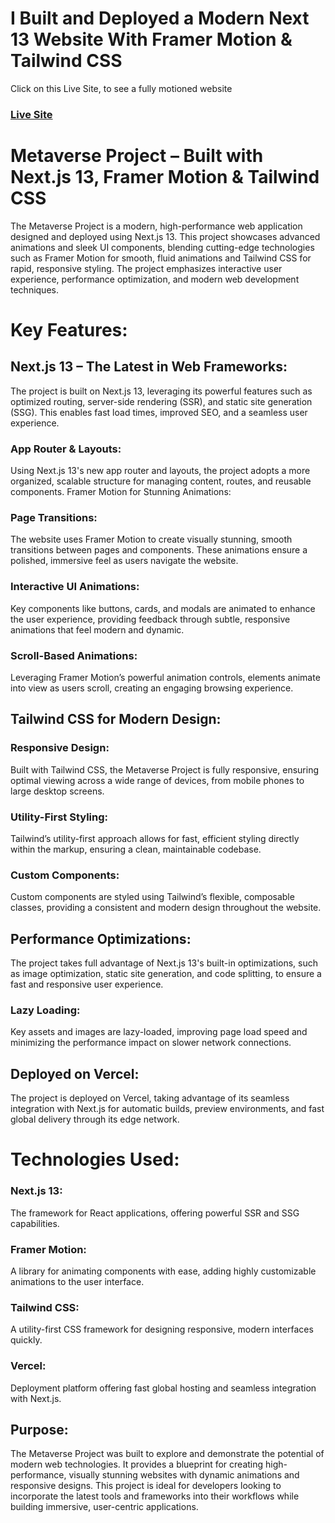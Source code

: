# I Built and Deployed a Modern Next 13 Website With Framer Motion & Tailwind CSS
Click on this Live Site, to see a fully motioned website
### [Live Site](https://metaverse-project-six.vercel.app/)


# Metaverse Project – Built with Next.js 13, Framer Motion & Tailwind CSS
The Metaverse Project is a modern, high-performance web application designed and deployed using Next.js 13. This project showcases advanced animations and sleek UI components, blending cutting-edge technologies such as Framer Motion for smooth, fluid animations and Tailwind CSS for rapid, responsive styling. The project emphasizes interactive user experience, performance optimization, and modern web development techniques.

# Key Features:
<h2>Next.js 13 – The Latest in Web Frameworks:</h2>

The project is built on Next.js 13, leveraging its powerful features such as optimized routing, server-side rendering (SSR), and static site generation (SSG). This enables fast load times, improved SEO, and a seamless user experience.
<h3>App Router & Layouts:</h3> Using Next.js 13's new app router and layouts, the project adopts a more organized, scalable structure for managing content, routes, and reusable components.
Framer Motion for Stunning Animations:

<h3>Page Transitions:</h3> The website uses Framer Motion to create visually stunning, smooth transitions between pages and components. These animations ensure a polished, immersive feel as users navigate the website.
<h3>Interactive UI Animations:</h3> Key components like buttons, cards, and modals are animated to enhance the user experience, providing feedback through subtle, responsive animations that feel modern and dynamic.
<h3>Scroll-Based Animations:</h3> Leveraging Framer Motion’s powerful animation controls, elements animate into view as users scroll, creating an engaging browsing experience.
<h2>Tailwind CSS for Modern Design:</h2>

<h3>Responsive Design:</h3> Built with Tailwind CSS, the Metaverse Project is fully responsive, ensuring optimal viewing across a wide range of devices, from mobile phones to large desktop screens.
<h3>Utility-First Styling:</h3> Tailwind’s utility-first approach allows for fast, efficient styling directly within the markup, ensuring a clean, maintainable codebase.
<h3>Custom Components:</h3> Custom components are styled using Tailwind’s flexible, composable classes, providing a consistent and modern design throughout the website.
<h2>Performance Optimizations:</h2>

The project takes full advantage of Next.js 13's built-in optimizations, such as image optimization, static site generation, and code splitting, to ensure a fast and responsive user experience.
<h3>Lazy Loading:</h3> Key assets and images are lazy-loaded, improving page load speed and minimizing the performance impact on slower network connections.
<h2>Deployed on Vercel:</h2>

The project is deployed on Vercel, taking advantage of its seamless integration with Next.js for automatic builds, preview environments, and fast global delivery through its edge network.
# Technologies Used:
<h3>Next.js 13:</h3> The framework for React applications, offering powerful SSR and SSG capabilities.
<h3>Framer Motion:</h3> A library for animating components with ease, adding highly customizable animations to the user interface.
<h3>Tailwind CSS:</h3> A utility-first CSS framework for designing responsive, modern interfaces quickly.
<h3>Vercel:</h3> Deployment platform offering fast global hosting and seamless integration with Next.js.
<h2>Purpose:</h2>
The Metaverse Project was built to explore and demonstrate the potential of modern web technologies. It provides a blueprint for creating high-performance, visually stunning websites with dynamic animations and responsive designs. This project is ideal for developers looking to incorporate the latest tools and frameworks into their workflows while building immersive, user-centric applications.
